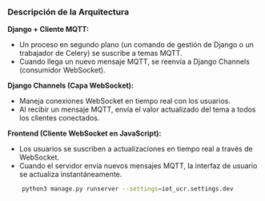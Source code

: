 ### Descripción de la Arquitectura

**Django + Cliente MQTT:**

- Un proceso en segundo plano (un comando de gestión de Django o un trabajador de Celery) se suscribe a temas MQTT.  
- Cuando llega un nuevo mensaje MQTT, se reenvía a Django Channels (consumidor WebSocket).  

**Django Channels (Capa WebSocket):**  

- Maneja conexiones WebSocket en tiempo real con los usuarios.  
- Al recibir un mensaje MQTT, envía el valor actualizado del tema a todos los clientes conectados.  

**Frontend (Cliente WebSocket en JavaScript):**  

- Los usuarios se suscriben a actualizaciones en tiempo real a través de WebSocket.  
- Cuando el servidor envía nuevos mensajes MQTT, la interfaz de usuario se actualiza instantáneamente.


```bash
    python3 manage.py runserver --settings=iot_ucr.settings.dev
```